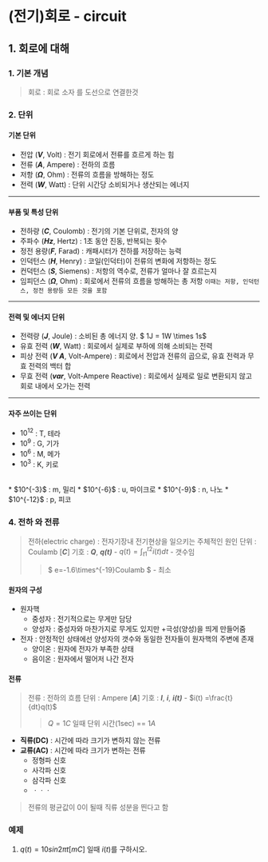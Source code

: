 # (전기)회로 - circuit
## 1. 회로에 대해
### 1. 기본 개념
> 회로 : 회로 소자 를 도선으로 연결한것
### 2. 단위
#### 기본 단위
* 전압 (***V***, Volt) : 전기 회로에서 전류를 흐르게 하는 힘
* 전류 (***A***, Ampere) : 전하의 흐름
* 저항 (***Ω***, Ohm) : 전류의 흐름을 방해하는 정도
* 전력 (***W***, Watt) : 단위 시간당 소비되거나 생산되는 에너지
---
#### 부품 및 특성 단위
* 전하량 (***C***, Coulomb) : 전기의 기본 단위로, 전자의 양
* 주파수 (***Hz***, Hertz) : 1초 동안 진동, 반복되는 횟수
* 정전 용량(***F***, Farad) : 캐패시터가 전하를 저장하는 능력
* 인덕턴스 (***H***, Henry) : 코일(인덕터)이 전류의 변화에 저항하는 정도
* 컨덕턴스 (***S***, Siemens) : 저항의 역수로, 전류가 얼마나 잘 흐르는지
* 임피던스 (***Ω***, Ohm) : 회로에서 전류의 흐름을 방해하는 총 저항
``이때는 저항, 인덕턴스, 정전 용량등 모든 것을 포함``
---
#### 전력 및 에너지 단위
* 전력량 (***J***, Joule) : 소비된 총 에너지 양. $ 1J = 1W \times 1s$
* 유효 전력 (***W***, Watt) : 회로에서 실제로 부하에 의해 소비되는 전력
* 피상 전력 (***V A***, Volt-Ampere) : 회로에서 전압과 전류의 곱으로, 유효 전력과 무효 전력의 백터 합
* 무효 전력 (***var***, Volt-Ampere Reactive) : 회로에서 실제로 일로 변환되지 않고 회로 내에서 오가는 전력
---
#### 자주 쓰이는 단위
* $10^{12}$ : T, 테라
* $10^9$ : G, 기가
* $10^6$ : M, 메가
* $10^3$ : K, 키로
</br>
* $10^{-3}$ : m, 밀리
* $10^{-6}$ : u, 마이크로
* $10^{-9}$ : n, 나노
* $10^{-12}$ : p, 피코

### 4. 전하 와 전류
> 전하(electric charge) : 전자기장내 전기현상을 일으키는 주체적인 원인
> 단위 : Coulamb [***C***]
> 기호 : ***Q***, ***q(t)*** - $q(t) = \int_{t1}^{t2}i(t)dt$ - 갯수임
> >$ e=-1.6\times^{-19}Coulamb $ - 최소
#### 원자의 구성
* 원자핵
    * 중성자 : 전기적으로는 무게만 담당
    * 양성자 : 중성자와 마찬가지로 무게도 있지만 +극성(양성)을 띄게 만들어줌
* 전자 : 안정적인 상태에선 양성자의 갯수와 동일한 전자들이 원자핵의 주변에 존재
    * 양이온 : 원자에 전자가 부족한 상태
    * 음이온 : 원자에서 떨어저 나간 전자

#### 전류
> 전류 : 전하의 흐름
> 단위 : Ampere [***A***]
> 기호 : ***I***, ***i***, ***i(t)*** - $i(t) =\frac{t}{dt}q(t)$
>> $Q = 1C$ 일때 단위 시간(1sec) == $1A$

* **직류(DC)** : 시간에 따라 크기가 변하지 않는 전류
* **교류(AC)** : 시간에 따라 크기가 변하는 전류
    * 정형파 신호
    * 사각파 신호
    * 삼각파 신호
    * ㆍㆍㆍ
> 전류의 평균값이 0이 될때 직류 성분을 띈다고 함

### 예제
1. $q(t) = 10sin2\pi t[mC]$ 일때 $i(t)$를 구하시오.
 